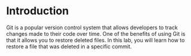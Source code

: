 # Introduction

Git is a popular version control system that allows developers to track changes made to their code over time. One of the benefits of using Git is that it allows you to restore deleted files. In this lab, you will learn how to restore a file that was deleted in a specific commit.
